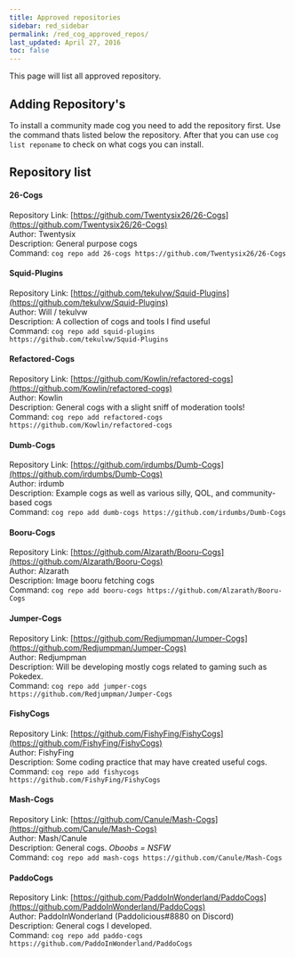 ```yaml
---
title: Approved repositories
sidebar: red_sidebar
permalink: /red_cog_approved_repos/
last_updated: April 27, 2016
toc: false
---
```

This page will list all approved repository.

## Adding Repository's

To install a community made cog you need to add the repository first.
Use the command thats listed below the repository.
After that you can use ``cog list reponame`` to check on what cogs you can install.

## Repository list

#### 26-Cogs
Repository Link: [https://github.com/Twentysix26/26-Cogs](https://github.com/Twentysix26/26-Cogs)  
Author: Twentysix  
Description: General purpose cogs  
Command: ``cog repo add 26-cogs https://github.com/Twentysix26/26-Cogs``

#### Squid-Plugins
Repository Link: [https://github.com/tekulvw/Squid-Plugins](https://github.com/tekulvw/Squid-Plugins)  
Author: Will / tekulvw  
Description: A collection of cogs and tools I find useful  
Command: ``cog repo add squid-plugins https://github.com/tekulvw/Squid-Plugins``

#### Refactored-Cogs
Repository Link: [https://github.com/Kowlin/refactored-cogs](https://github.com/Kowlin/refactored-cogs)   
Author: Kowlin  
Description: General cogs with a slight sniff of moderation tools!  
Command: ``cog repo add refactored-cogs https://github.com/Kowlin/refactored-cogs``

#### Dumb-Cogs
Repository Link: [https://github.com/irdumbs/Dumb-Cogs](https://github.com/irdumbs/Dumb-Cogs)  
Author: irdumb  
Description: Example cogs as well as various silly, QOL, and community-based cogs  
Command: ``cog repo add dumb-cogs https://github.com/irdumbs/Dumb-Cogs``

#### Booru-Cogs
Repository Link: [https://github.com/Alzarath/Booru-Cogs](https://github.com/Alzarath/Booru-Cogs)  
Author: Alzarath  
Description: Image booru fetching cogs  
Command: ``cog repo add booru-cogs https://github.com/Alzarath/Booru-Cogs``

#### Jumper-Cogs
Repository Link: [https://github.com/Redjumpman/Jumper-Cogs](https://github.com/Redjumpman/Jumper-Cogs)  
Author: Redjumpman  
Description: Will be developing mostly cogs related to gaming such as Pokedex.  
Command: ``cog repo add jumper-cogs https://github.com/Redjumpman/Jumper-Cogs``

#### FishyCogs
Repository Link: [https://github.com/FishyFing/FishyCogs](https://github.com/FishyFing/FishyCogs)  
Author: FishyFing  
Description: Some coding practice that may have created useful cogs.  
Command: ``cog repo add fishycogs https://github.com/FishyFing/FishyCogs``

#### Mash-Cogs  
Repository Link: [https://github.com/Canule/Mash-Cogs](https://github.com/Canule/Mash-Cogs)  
Author: Mash/Canule  
Description: General cogs. *Oboobs = NSFW*  
Command: ``cog repo add mash-cogs https://github.com/Canule/Mash-Cogs``

#### PaddoCogs  
Repository Link: [https://github.com/PaddoInWonderland/PaddoCogs](https://github.com/PaddoInWonderland/PaddoCogs)  
Author: PaddoInWonderland (Paddolicious#8880 on Discord)  
Description: General cogs I developed.  
Command: ``cog repo add paddo-cogs https://github.com/PaddoInWonderland/PaddoCogs``
